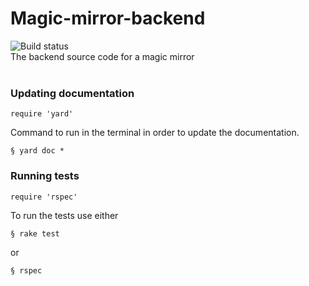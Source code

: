 # Magic-mirror-backend
<img src="https://github.com/itggot-adrian-almetunsmeds/magic-mirror-backend/workflows/Ruby/badge.svg" alt="Build status">
<br>
The backend source code for a magic mirror
<br>
<br>

### Updating documentation
```
require 'yard'
```
Command to run in the terminal in order to update the documentation.
```
§ yard doc *
```

### Running tests
```
require 'rspec'
```
To run the tests use either
```
§ rake test
```
or
```
§ rspec
```
